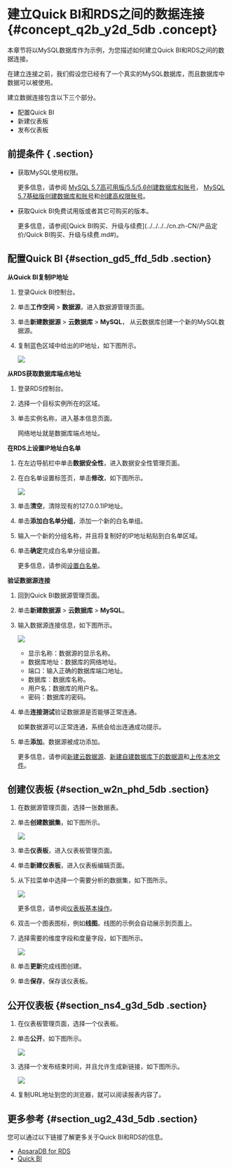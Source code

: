 # 建立Quick BI和RDS之间的数据连接 {#concept_q2b_y2d_5db .concept}

本章节将以MySQL数据库作为示例，为您描述如何建立Quick BI和RDS之间的数据连接。

在建立连接之前，我们假设您已经有了一个真实的MySQL数据库，而且数据库中数据可以被使用。

建立数据连接包含以下三个部分。

-   配置Quick BI
-   新建仪表板
-   发布仪表板

## 前提条件 { .section}

-   获取MySQL使用权限。

    更多信息，请参阅 [MySQL 5.7高可用版/5.5/5.6创建数据库和账号](https://help.aliyun.com/document_detail/26129.html?spm=a2c4g.11186623.2.4.xYWI1p)， [MySQL 5.7基础版创建数据库和账号](https://help.aliyun.com/document_detail/49015.html?spm=a2c4g.11186623.2.5.xYWI1p)和[创建高权限账号](https://help.aliyun.com/document_detail/26130.html?spm=a2c4g.11186623.2.6.xYWI1p)。

-   获取Quick BI免费试用版或者其它可购买的版本。

    更多信息，请参阅[Quick BI购买、升级与续费](../../../../cn.zh-CN/产品定价/Quick BI购买、升级与续费.md#)。


## 配置Quick BI {#section_gd5_ffd_5db .section}

**从Quick BI复制IP地址**

1.  登录Quick BI控制台。
2.  单击**工作空间** \> **数据源**，进入数据源管理页面。
3.  单击**新建数据源** \> **云数据库** \> **MySQL**， 从云数据库创建一个新的MySQL数据源。
4.  复制蓝色区域中给出的IP地址，如下图所示。

    ![](http://static-aliyun-doc.oss-cn-hangzhou.aliyuncs.com/assets/img/9076/1134_zh-CN.png)


**从RDS获取数据库端点地址**

1.  登录RDS控制台。
2.  选择一个目标实例所在的区域。
3.  单击实例名称，进入基本信息页面。

    网络地址就是数据库端点地址。


**在RDS上设置IP地址白名单**

1.  在左边导航栏中单击**数据安全性**，进入数据安全性管理页面。
2.  在白名单设置标签页，单击**修改**，如下图所示。

    ![](http://static-aliyun-doc.oss-cn-hangzhou.aliyuncs.com/assets/img/9076/1137_zh-CN.png)

3.  单击**清空**，清除现有的127.0.0.1IP地址。
4.  单击**添加白名单分组**，添加一个新的白名单组。
5.  输入一个新的分组名称，并且将复制好的IP地址粘贴到白名单区域。
6.  单击**确定**完成白名单分组设置。

    更多信息，请参阅[设置白名单](https://help.aliyun.com/document_detail/26198.html?spm=a2c4g.11186623.2.8.xYWI1p)。


**验证数据源连接**

1.  回到Quick BI数据源管理页面。
2.  单击**新建数据源** \> **云数据库** \> **MySQL**。
3.  输入数据源连接信息，如下图所示。

    ![](http://static-aliyun-doc.oss-cn-hangzhou.aliyuncs.com/assets/img/9076/1140_zh-CN.png)

    -   显示名称：数据源的显示名称。
    -   数据库地址：数据库的网络地址。
    -   端口：输入正确的数据库端口地址。
    -   数据库：数据库名称。
    -   用户名：数据库的用户名。
    -   密码：数据库的密码。
4.  单击**连接测试**验证数据源是否能够正常连通。

    如果数据源可以正常连通，系统会给出连通成功提示。

5.  单击**添加**。数据源被成功添加。

    更多信息，请参阅[新建云数据源](cn.zh-CN/快速入门/数据建模/管理数据源/新建云数据源.md#)、[新建自建数据库下的数据源](cn.zh-CN/快速入门/数据建模/管理数据源/新建自建数据库下的数据源.md#)和[上传本地文件](cn.zh-CN/快速入门/数据建模/管理数据源/上传本地文件.md#)。


## 创建仪表板 {#section_w2n_phd_5db .section}

1.  在数据源管理页面，选择一张数据表。
2.  单击**创建数据集**，如下图所示。

    ![](http://static-aliyun-doc.oss-cn-hangzhou.aliyuncs.com/assets/img/9076/1149_zh-CN.png)

3.  单击**仪表板**，进入仪表板管理页面。
4.  单击**新建仪表板**，进入仪表板编辑页面。
5.  从下拉菜单中选择一个需要分析的数据集，如下图所示。

    ![](http://static-aliyun-doc.oss-cn-hangzhou.aliyuncs.com/assets/img/9076/1150_zh-CN.png)

    更多信息，请参阅[仪表板基本操作](cn.zh-CN/快速入门/报表制作/仪表板基本操作/仪表板基本操作.md#)。

6.  双击一个图表图标，例如**线图**。线图的示例会自动展示到页面上。
7.  选择需要的维度字段和度量字段，如下图所示。

    ![](http://static-aliyun-doc.oss-cn-hangzhou.aliyuncs.com/assets/img/9076/1152_zh-CN.png)

8.  单击**更新**完成线图创建。
9.  单击**保存**，保存该仪表板。

## 公开仪表板 {#section_ns4_g3d_5db .section}

1.  在仪表板管理页面，选择一个仪表板。
2.  单击**公开**，如下图所示。

    ![](http://static-aliyun-doc.oss-cn-hangzhou.aliyuncs.com/assets/img/9076/1158_zh-CN.png)

3.  选择一个发布结束时间，并且允许生成新链接，如下图所示。

    ![](http://static-aliyun-doc.oss-cn-hangzhou.aliyuncs.com/assets/img/9076/1162_zh-CN.png)

4.  复制URL地址到您的浏览器，就可以阅读报表内容了。

## 更多参考 {#section_ug2_43d_5db .section}

您可以通过以下链接了解更多关于Quick BI和RDS的信息。

-   [ApsaraDB for RDS](https://www.alibabacloud.com/zh/product/apsaradb-for-rds?spm=a2c4g.11186623.2.13.xYWI1p)
-   [Quick BI](https://data.aliyun.com/product/bi?spm=5176.8142029.388261.372.49766d3edpNZ1V)

